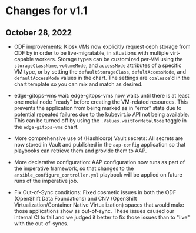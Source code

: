 # Changes for v1.1

## October 28, 2022

* ODF improvements: Kiosk VMs now explicitly request ceph storage from ODF by in order to be live-migratable, in situations with multiple virt-capable workers. Storage types can be customized per-VM using the `storageClassName`, `volumeMode`, and `accessMode` attributes of a specific VM type, or by setting the `defaultStorageClass`, `defultAccessMode`, and `defaultAccessMode` values in the chart. The settings are `coalesce`'d in the chart template so you can mix and match as desired.

* edge-gitops-vms wait: edge-gitops-vms now waits until there is at least one metal node "ready" before creating the VM-related resources. This prevents the application from being marked as in "error" state due to potential repeated failures due to the kubevirt.io API not being available. This can be turned off by using the `.Values.waitForMetalNode` toggle in the `edge-gitops-vms` chart.

* More comprehensive use of (Hashicorp) Vault secrets: All secrets are now stored in Vault and published in the `aap-config` application so that playbooks can retrieve them and provide them to AAP.

* More declarative configuration: AAP configuration now runs as part of the imperative framework, so that changes to the `ansible_configure_controller.yml` playbook will be applied on future runs of the imperative job.

* Fix Out-of-Sync conditions: Fixed cosmetic issues in both the ODF (OpenShift Data Foundations) and CNV (OpenShift Virtualization/Container Native Virtualization) spaces that would make those applications show as out-of-sync. These issues caused our internal CI to fail and we judged it better to fix those issues than to "live" with the out-of-syncs.
